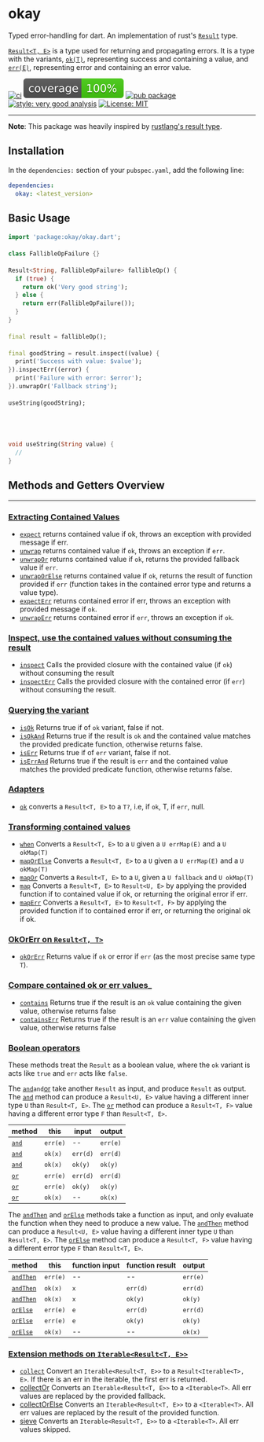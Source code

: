 
# okay

Typed error-handling for dart. An implementation of rust's [`Result`][result_link] type.

[`Result<T, E>`](https://pub.dev/documentation/okay/latest/okay/Result-class.html) is a type used for returning and propagating errors. It is a type with the variants, [`ok(T)`](https://pub.dev/documentation/okay/latest/okay/ok.html), representing success and containing a value, and [`err(E)`](https://pub.dev/documentation/okay/latest/okay/err.html), representing error and containing an error value.

[![ci][ci_badge]][ci_link]
[![coverage][coverage_badge]][ci_link]
[![pub package][pub_badge]][pub_link]
[![style: very good analysis][very_good_analysis_badge]][very_good_analysis_link]
[![License: MIT][license_badge]][license_link]

---

**Note**: This package was heavily inspired by [rustlang's result type][result_link].

## Installation

In the `dependencies:` section of your `pubspec.yaml`, add the following line:

```yaml
dependencies:
  okay: <latest_version>
```

## Basic Usage

```dart
import 'package:okay/okay.dart';

class FallibleOpFailure {}

Result<String, FallibleOpFailure> fallibleOp() {
  if (true) {
    return ok('Very good string');
  } else {
    return err(FallibleOpFailure());
  }
}

final result = fallibleOp();

final goodString = result.inspect((value) {
  print('Success with value: $value');
}).inspectErr((error) {
  print('Failure with error: $error');
}).unwrapOr('Fallback string');

useString(goodString);




void useString(String value) {
  //
}

```

## Methods and Getters Overview

---

### [Extracting Contained Values](https://pub.dev/documentation/okay/latest/okay/Extractors.html)

- [`expect`](https://pub.dev/documentation/okay/latest/okay/Extractors/expect.html) returns contained value if ok, throws an exception with provided message if err.
- [`unwrap`](https://pub.dev/documentation/okay/latest/okay/Extractors/unwrap.html) returns contained value if `ok`, throws an exception if `err`.
- [`unwrapOr`](https://pub.dev/documentation/okay/latest/okay/Extractors/unwrapOr.html) returns contained value if `ok`, returns the provided fallback value if `err`.
- [`unwrapOrElse`](https://pub.dev/documentation/okay/latest/okay/Extractors/unwrapOrElse.html) returns contained value if `ok`, returns the result of function provided if `err` (function takes in the contained error type and returns a value type).
- [`expectErr`](https://pub.dev/documentation/okay/latest/okay/Extractors/expectErr.html) returns contained error if err, throws an exception with provided message if `ok`.
- [`unwrapErr`](https://pub.dev/documentation/okay/latest/okay/Extractors/unwrapErr.html) returns contained error if `err`, throws an exception if `ok`.

### [Inspect, use the contained values without consuming the result](https://pub.dev/documentation/okay/latest/okay/Inspect.html)

- [`inspect`](https://pub.dev/documentation/okay/latest/okay/Inspect/inspect.html) Calls the provided closure with the contained value (if `ok`) without consuming the result
- [`inspectErr`](https://pub.dev/documentation/okay/latest/okay/Inspect/inspectErr.html) Calls the provided closure with the contained error (if `err`) without consuming the result.

### [Querying the variant](https://pub.dev/documentation/okay/latest/okay/QueryingValues.html)

- [`isOk`](https://pub.dev/documentation/okay/latest/okay/QueryingValues/isOk.html) Returns true if of `ok` variant, false if not.
- [`isOkAnd`](https://pub.dev/documentation/okay/latest/okay/QueryingValues/isOkAnd.html) Returns true if the result is `ok` and the contained value matches the provided predicate function, otherwise returns false.
- [`isErr`](https://pub.dev/documentation/okay/latest/okay/QueryingValues/isErr.html) Returns true if of `err` variant, false if not.
- [`isErrAnd`](https://pub.dev/documentation/okay/latest/okay/QueryingValues/isErrAnd.html) Returns true if the result is `err` and the contained value matches the provided predicate function, otherwise returns false.

### [Adapters](https://pub.dev/documentation/okay/latest/okay/Adapter.html)

- [`ok`](https://pub.dev/documentation/okay/latest/okay/Adapter/ok.html) converts a `Result<T, E>` to a `T?`, i.e, if `ok`, T, if `err`, null.

### [Transforming contained values](https://pub.dev/documentation/okay/latest/okay/Transformers.html)

- [`when`](https://pub.dev/documentation/okay/latest/okay/Transformers/when.html) Converts a `Result<T, E>` to a `U` given a `U errMap(E)` and a `U okMap(T)`
- [`mapOrElse`](https://pub.dev/documentation/okay/latest/okay/Transformers/mapOrElse.html) Converts a `Result<T, E>` to a `U` given a `U errMap(E)` and a `U okMap(T)`
- [`mapOr`](https://pub.dev/documentation/okay/latest/okay/Transformers/mapOr.html) Converts a `Result<T, E>` to a `U`, given a `U fallback` and `U okMap(T)`
- [`map`](https://pub.dev/documentation/okay/latest/okay/Transformers/map.html) Converts a `Result<T, E>` to `Result<U, E>` by applying the provided function if to contained value if ok, or returning the original error if err.
- [`mapErr`](https://pub.dev/documentation/okay/latest/okay/Transformers/mapErr.html) Converts a `Result<T, E>` to `Result<T, F>` by applying the provided function if to contained error if err, or returning the original ok if ok.

### [OkOrErr on `Result<T, T>`](https://pub.dev/documentation/okay/latest/okay/OkOrErr.html)

- [`okOrErr`](https://pub.dev/documentation/okay/latest/okay/OkOrErr/okOrErr.html) Returns value if `ok` or error if `err` (as the most precise same type `T`).

### [Compare contained ok or err values](https://pub.dev/documentation/okay/latest/okay/Contains.html)_

- [`contains`](https://pub.dev/documentation/okay/latest/okay/Contains/contains.html) Returns true if the result is an `ok` value containing the given value, otherwise returns false
- [`containsErr`](https://pub.dev/documentation/okay/latest/okay/Contains/containsErr.html) Returns true if the result is an `err` value containing the given value, otherwise returns false

### [Boolean operators](https://pub.dev/documentation/okay/latest/okay/Boolean.html)

These methods treat the `Result` as a boolean value, where the `ok` variant is acts like `true` and `err` acts like `false`.

The [`and`](https://pub.dev/documentation/okay/latest/okay/Boolean/and.html)` and `[or](https://pub.dev/documentation/okay/latest/okay/Boolean/or.html) take another `Result` as input, and produce `Result` as output. The [`and`](https://pub.dev/documentation/okay/latest/okay/Boolean/and.html) method can produce a `Result<U, E>` value having a different inner type `U` than `Result<T, E>`. The [`or`](https://pub.dev/documentation/okay/latest/okay/Boolean/or.html) method can produce a `Result<T, F>` value having a different error type `F` than `Result<T, E>`.

| method | this | input | output |
| ------ | ---- | ----- | ------ |
| [`and`](https://pub.dev/documentation/okay/latest/okay/Boolean/and.html) | `err(e)` | -- | `err(e)`|
| [`and`](https://pub.dev/documentation/okay/latest/okay/Boolean/and.html) | `ok(x)` | `err(d)` | `err(d)` |
| [`and`](https://pub.dev/documentation/okay/latest/okay/Boolean/and.html) | `ok(x)` | `ok(y)` | `ok(y)` |
| [`or`](https://pub.dev/documentation/okay/latest/okay/Boolean/or.html) | `err(e)` | `err(d)` | `err(d)` |
| [`or`](https://pub.dev/documentation/okay/latest/okay/Boolean/or.html) | `err(e)` | `ok(y)` | `ok(y)` |
| [`or`](https://pub.dev/documentation/okay/latest/okay/Boolean/or.html) | `ok(x)` | -- | `ok(x)` |

The [`andThen`](https://pub.dev/documentation/okay/latest/okay/Boolean/andThen.html) and [`orElse`](https://pub.dev/documentation/okay/latest/okay/Boolean/orElse.html) methods take a function as input, and only evaluate the function when they need to produce a new value. The [`andThen`](https://pub.dev/documentation/okay/latest/okay/Boolean/andThen.html) method can produce a `Result<U, E>` value having a different inner type `U` than `Result<T, E>`. The [`orElse`](https://pub.dev/documentation/okay/latest/okay/Boolean/orElse.html) method can produce a `Result<T, F>` value having a different error type `F` than `Result<T, E>`.

| method | this | function input | function result | output |
| ------ | ---- | -------------- | --------------- | ------ |
| [`andThen`](https://pub.dev/documentation/okay/latest/okay/Boolean/andThen.html) | `err(e)` | -- | -- | `err(e)`|
| [`andThen`](https://pub.dev/documentation/okay/latest/okay/Boolean/andThen.html) | `ok(x)` | `x` | `err(d)` | `err(d)` |
| [`andThen`](https://pub.dev/documentation/okay/latest/okay/Boolean/andThen.html) | `ok(x)` | `x` | `ok(y)` | `ok(y)` |
| [`orElse`](https://pub.dev/documentation/okay/latest/okay/Boolean/orElse.html) | `err(e)` | `e` | `err(d)` | `err(d)` |
| [`orElse`](https://pub.dev/documentation/okay/latest/okay/Boolean/orElse.html) | `err(e)` | `e` | `ok(y)` | `ok(y)` |
| [`orElse`](https://pub.dev/documentation/okay/latest/okay/Boolean/orElse.html) | `ok(x)` | -- | -- | `ok(x)` |

### [Extension methods on `Iterable<Result<T, E>>`](https://pub.dev/documentation/okay/latest/okay/Collect.html)

- [`collect`](https://pub.dev/documentation/okay/latest/okay/Collect/collect.html) Convert an `Iterable<Result<T, E>>` to a `Result<Iterable<T>, E>`. If there is an err in the iterable, the first err is returned.
- [collectOr](https://pub.dev/documentation/okay/latest/okay/Collect/collectOr.html) Converts an `Iterable<Result<T, E>>` to a `<Iterable<T>`. All err values are replaced by the provided fallback.
- [collectOrElse](https://pub.dev/documentation/okay/latest/okay/Collect/collectOrElse.html) Converts an `Iterable<Result<T, E>>` to a `<Iterable<T>`. All err values are replaced by the result of the provided function.
- [sieve](https://pub.dev/documentation/okay/latest/okay/Collect/sieve.html) Converts an `Iterable<Result<T, E>>` to a `<Iterable<T>`. All err values skipped.

[ci_badge]: https://img.shields.io/github/workflow/status/0xba1/okay/okay
[ci_link]: https://github.com/0xba1/okay/actions
[very_good_analysis_badge]: https://img.shields.io/badge/style-very_good_analysis-B22C89.svg
[very_good_analysis_link]: https://pub.dev/packages/very_good_analysis
[pub_badge]: https://img.shields.io/pub/v/okay
[pub_link]: https://pub.dev/packages/okay
[license_badge]: https://img.shields.io/badge/license-MIT-blue.svg
[license_link]: https://opensource.org/licenses/MIT
[result_link]: https://doc.rust-lang.org/std/result/index.html
[coverage_badge]: https://raw.githubusercontent.com/0xba1/okay/b9311276cdc3a77071f18cb8a487368f8435f35c/.assets/coverage_badge.svg
